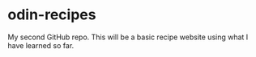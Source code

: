 # odin-recipes
My second GitHub repo.
This will be a basic recipe website using what I have learned so far.